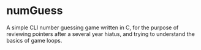 # numGuess

A simple CLI number guessing game written in C, for the purpose of reviewing pointers after a several year hiatus, and trying to understand the basics of game loops.
